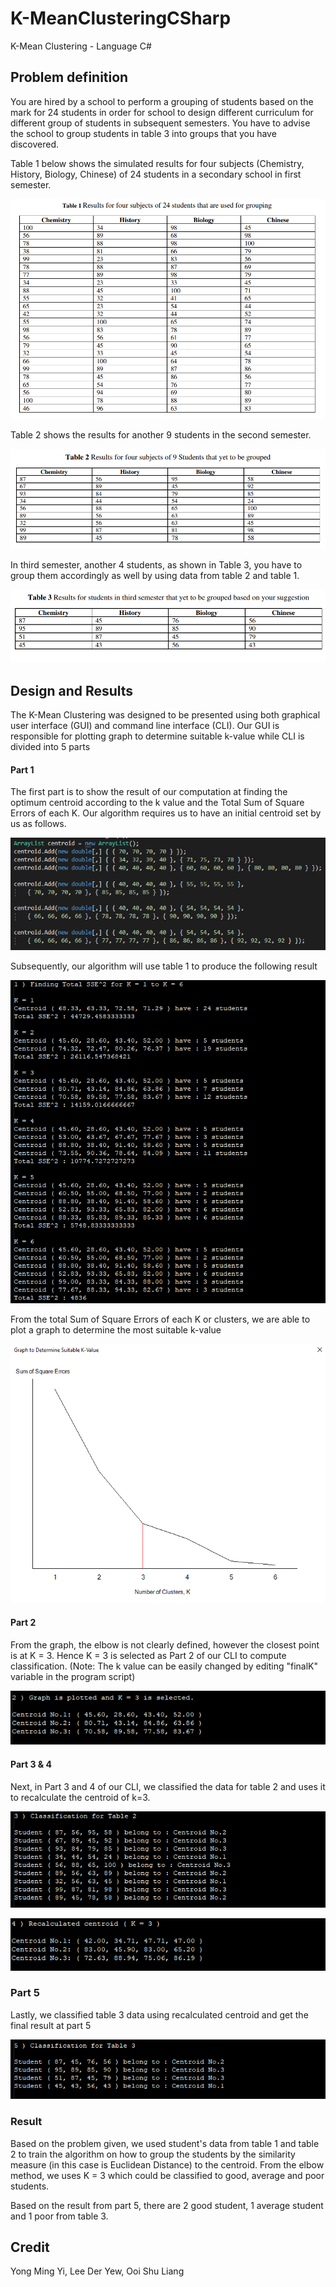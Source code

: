 # K-MeanClusteringCSharp

K-Mean Clustering - Language C#

## Problem definition
You are hired by a school to perform a grouping of students based on the mark for 24 students in order for school to design different curriculum for different group of students in subsequent semesters. You have to advise the school to group students in table 3 into
groups that you have discovered.

Table 1 below shows the simulated results for four subjects (Chemistry, History, Biology, Chinese) of 24 students in a secondary school in first semester. 

![table 1](https://github.com/JoeSiew/K-MeanClusteringCSharp/blob/master/images/table1.png)

Table 2 shows the results for another 9 students in the second semester.

![table 2](https://github.com/JoeSiew/K-MeanClusteringCSharp/blob/master/images/table2.png)

In third semester, another 4 students, as shown in Table 3, you have to group them accordingly as well by using data from table 2 and table 1.

![table 3](https://github.com/JoeSiew/K-MeanClusteringCSharp/blob/master/images/table3.png)

## Design and Results
The K-Mean Clustering was designed to be presented using both graphical user interface (GUI) and command line interface (CLI). Our GUI is responsible for plotting graph to determine suitable k-value while CLI is divided into 5 parts

#### Part 1
The first part is to show the result of our computation at finding the optimum centroid according to the k value and the Total Sum of Square Errors of each K. Our algorithm requires us to have an initial centroid set by us as follows. 

![centroid](https://github.com/JoeSiew/K-MeanClusteringCSharp/blob/master/images/centroid.png)

Subsequently, our algorithm will use table 1 to produce the following result

![result 1](https://github.com/JoeSiew/K-MeanClusteringCSharp/blob/master/images/result1.png)

From the total Sum of Square Errors of each K or clusters, we are able to plot a graph to determine the most suitable k-value

![graph](https://github.com/JoeSiew/K-MeanClusteringCSharp/blob/master/images/graph.png)

#### Part 2
From the graph, the elbow is not clearly defined, however the closest point is at K = 3. Hence K = 3 is selected as Part 2 of our CLI to compute classification.
(Note: The k value can be easily changed by editing "finalK" variable in the program script)

![result 2](https://github.com/JoeSiew/K-MeanClusteringCSharp/blob/master/images/result2.png)

#### Part 3 & 4
Next, in Part 3 and 4 of our CLI, we classified the data for table 2 and uses it to recalculate the centroid of k=3.

![result 3](https://github.com/JoeSiew/K-MeanClusteringCSharp/blob/master/images/result3.png)

![result 4](https://github.com/JoeSiew/K-MeanClusteringCSharp/blob/master/images/result4.png)

### Part 5
Lastly, we classified table 3 data using recalculated centroid and get the final result at part 5

![result 5](https://github.com/JoeSiew/K-MeanClusteringCSharp/blob/master/images/result5.png)

### Result
Based on the problem given, we used student's data from table 1 and table 2 to train the algorithm on how to group the students by the similarity measure (in this case is Euclidean Distance) to the centroid. From the elbow method, we uses K = 3 which could be classified to good, average and poor students.

Based on the result from part 5, there are 2 good student, 1 average student and 1 poor from table 3.

## Credit
Yong Ming Yi, Lee Der Yew, Ooi Shu Liang
